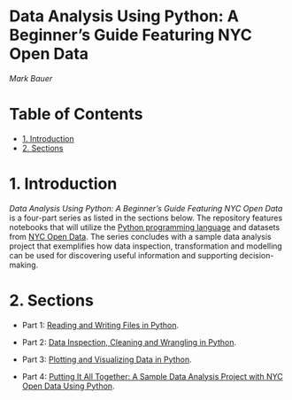 # Data Analysis Using Python: A Beginner’s Guide Featuring NYC Open Data

*Mark Bauer*


Table of Contents
=================

   * [1. Introduction](#1-Introduction)
   * [2. Sections](#2-Sections)


# 1. Introduction

*Data Analysis Using Python: A Beginner’s Guide Featuring NYC Open Data* is a four-part series as listed in the sections below. The repository features notebooks that will utilize the [Python programming language](https://www.python.org/) and datasets from [NYC Open Data](https://opendata.cityofnewyork.us/). The series concludes with a sample data analysis project that exemplifies how data inspection, transformation and modelling can be used for discovering useful information and supporting decision-making.

 
# 2. Sections 
 
- Part 1: [Reading and Writing Files in Python](https://github.com/mebauer/data-analysis-using-python/tree/master/1-reading-writing-files).
 
- Part 2: [Data Inspection, Cleaning and Wrangling in Python](https://github.com/mebauer/data-analysis-using-python/tree/master/2-data-cleaning-wrangling).

- Part 3: [Plotting and Visualizing Data in Python](https://github.com/mebauer/data-analysis-using-python/tree/master/3-plotting-visualizations).

- Part 4: [Putting It All Together: A Sample Data Analysis Project with NYC Open Data Using Python](https://github.com/mebauer/data-analysis-using-python/tree/master/4-view-entire-project).